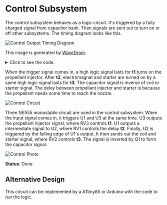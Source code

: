# Control Subsystem

The control subsystem behaves as a logic circuit. It's triggered by a fully charged signal from capacitor bank. Then signals are sent out to turn on or off other subsystems. The timing diagram looks like this.

![Control Output Timing Diagram](Img/ControlTimingDiagram.png)

This image is generated by [WaveDrom](https://wavedrom.com).
<details>
  <summary>Click to see the code.</summary>
  <pre>
{
  signal: [
    {name: 'Trigger', wave: 'l..pl........'},
    {},
    {name: 'Electromagnet', wave: 'l.......h.l..', node: '...a....b.c'},
    {name: 'Starter', wave: 'l.......h.l..'},
    {name: 'Propellant Injector', wave: 'l..h.l.......', node: '...d.e'},
    {name: 'Capacitor Bank', wave: 'h.......l.h..'}
  ],
  edge: [
    'd<->e t1', 'a<->b t2', 'b<->c t3'
  ]
}</pre>
</details>

When the trigger signal comes in, a high logic signal lasts for **t1** turns on the propellant injector. After **t2**, electromagnet and starter are turned on by a same high logic signal lasts for **t3**. The capacitor signal is inverse of coil or starter signal. The delay between propellant injector and starter is because the propellant needs some time to reach the nozzle.

![Control Circuit](Img/ControlCircuit.png)

Three NE555 monostable circuit are used in the control subsystem. When the input signal comes in, it triggers U1 and U3 at the same time. U3 outputs the propellant injector signal, where RV3 controls **t1**. U1 outputs a intermediate signal to U2, where RV1 controls the delay **t2**. Finally, U2 is triggered by the falling edge of U1's output. It then sends out the coil and starter signal, where RV2 controls **t3**. The signal is inverted by Q1 to form the capacitor signal.

![Control Photo](Img/ControlPhoto.jpg)

**Status**: Done.

## Alternative Design

This circuit can be implemented by a ATtiny85 or Arduino with the code to run the logic.
